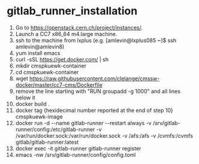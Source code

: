 # gitlab_runner_installation

1) Go to https://openstack.cern.ch/project/instances/.
2) Launch a CC7 x86_64 m4.large machine.
3) ssh to the machine from lxplus (e.g. [amlevin@lxplus085 ~]$ ssh amlevin@amlevin8)
5) yum install emacs
6) curl -sSL https://get.docker.com/ | sh
7) mkdir cmspkuewk-container
8) cd cmspkuewk-container
9) wget https://raw.githubusercontent.com/clelange/cmssw-docker/master/cc7-cms/Dockerfile
10) remove the line starting with "RUN     groupadd -g 1000" and all lines below it
11) docker build .
12) docker tag {hexidecimal number reported at the end of step 10} cmspkuewk-image
13) docker run -d --name gitlab-runner --restart always -v /srv/gitlab-runner/config:/etc/gitlab-runner -v /var/run/docker.sock:/var/run/docker.sock -v /afs:/afs -v /cvmfs:/cvmfs gitlab/gitlab-runner:latest
14) docker exec -it gitlab-runner gitlab-runner register
15) emacs -nw /srv/gitlab-runner/config/config.toml 

